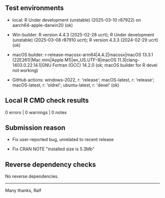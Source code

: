 ## Test environments

* local: R Under development (unstable) (2025-03-10 r87922) on aarch64-apple-darwin20 (ok)

* Win-builder: R version 4.4.3 (2025-02-28 ucrt); R Under development (unstable) (2025-03-08 r87910 ucrt); R version 4.3.3 (2024-02-29 ucrt) (ok)

* macOS builder: r-release-macosx-arm64|4.4.2|macosx|macOS 13.3.1 (22E261)|Mac mini|Apple M1||en_US.UTF-8|macOS 11.3|clang-1403.0.22.14.1|GNU Fortran (GCC) 14.2.0 (ok; macOS builder for R devel not working)

* GitHub actions: windows-2022, r: 'release'; macOS-latest, r: 'release'; macOS-latest, r: 'oldrel'; ubuntu-latest, r: 'devel' (ok)


## Local R CMD check results

0 errors | 0 warnings | 0 notes


## Submission reason

- Fix user-reported bug, unrelated to recent release

- Fix CRAN NOTE "installed size is  5.3Mb"


## Reverse dependency checks

No reverse dependencies. 


----

Many thanks,
Ralf
